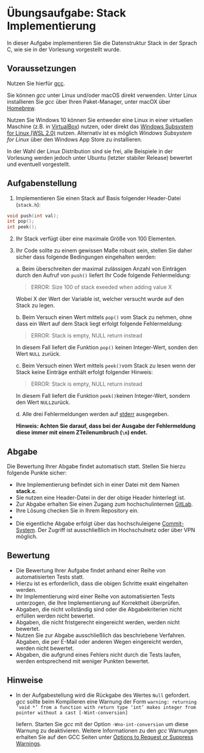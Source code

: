 # Übungsaufgabe: Stack Implementierung

In dieser Aufgabe implementieren Sie die Datenstruktur Stack in der Sprach C, wie sie in der Vorlesung vorgestellt wurde.  

## Voraussetzungen

Nutzen Sie hierfür [gcc](https://gcc.gnu.org/).

Sie können *gcc* unter Linux und/oder macOS direkt verwenden. Unter Linux installieren Sie *gcc* über Ihren Paket-Manager, unter macOX über [Homebrew](https://brew.sh/).

Nutzen Sie Windows 10 können Sie entweder eine Linux in einer virtuellen Maschine (z.B. in [VirtualBox](https://www.virtualbox.org/)) nutzen, oder direkt das [Windows Subsystem for Linux (WSL 2.0)](https://docs.microsoft.com/en-us/windows/wsl/install-win10) nutzen. Alternativ ist es möglich *Windows Subsystem for Linux* über den Windows App Store zu installieren.

In der Wahl der Linux Distribution sind sie frei, alle Beispiele in der Vorlesung werden jedoch unter Ubuntu (letzter stabiler Release) bewertet und eventuell vorgestellt. 

## Aufgabenstellung 

1. Implementieren Sie einen Stack auf Basis folgender Header-Datei (`stack.h`): 

```c
void push(int val);
int pop();
int peek();
```

2. Ihr Stack verfügt über eine maximale Größe von 100 Elementen. 

2. Ihr Code sollte zu einem gewissen Maße robust sein, stellen Sie daher sicher dass folgende Bedingungen eingehalten werden: 

    a. Beim überschreiten der maximal zulässigen Anzahl von Einträgen durch den Aufruf von `push()` liefert Ihr Code folgende Fehlermeldung: 

    > ERROR: Size 100 of stack exeeded when adding value X

    Wobei X der Wert der Variable ist, welcher versucht wurde auf den Stack zu legen.

    b. Beim Versuch einen Wert mittels `pop()` vom Stack zu nehmen, ohne dass ein Wert auf dem Stack liegt erfolgt folgende Fehlermeldung: 

    > ERROR: Stack is empty, NULL return instead

    In diesem Fall liefert die Funktion `pop()` keinen Integer-Wert, sonden den Wert `NULL` zurück. 

    c. Beim Versuch einen Wert mittels `peek()`vom Stack zu lesen wenn der Stack keine Einträge enthält erfolgt folgender Hinweis: 

    > ERROR: Stack is empty, NULL return instead
     
    In diesem Fall liefert die Funktion `peek()`keinen Integer-Wert, sondern den Wert `NULL`zurück.

    d. Alle drei Fehlermeldungen werden auf [stderr](https://www.gnu.org/software/libc/manual/html_node/Standard-Streams.html) ausgegeben.  

    **Hinweis: Achten Sie darauf, dass bei der Ausgabe der Fehlermeldung diese immer mit einem ZTeilenumbruch (`\n`) endet.**


## Abgabe

Die Bewertung Ihrer Abgabe findet automatisch statt. Stellen Sie hierzu folgende Punkte sicher:

* Ihre Implementierung befindet sich in einer Datei mit dem Namen **stack.c**. 
* Sie nutzen eine Header-Datei in der der obige Header hinterlegt ist. 
* Zur Abgabe erhalten Sie einen Zugang zum hochschulinternen [GitLab](https://git.it.hs-heilbronn.de/).
* Ihre Lösung checken Sie in Ihrem Repository ein.
* 
* Die eigentliche Abgabe erfolgt über das hochschuleigene [Commit-System](https://commit.it.hs-heilbronn.de/). Der Zugriff ist ausschließlich im Hochschulnetz oder über VPN möglich. 

## Bewertung

* Die Bewertung Ihrer Aufgabe findet anhand einer Reihe von automatisierten Tests statt. 
* Hierzu ist es erforderlich, dass die obigen Schritte exakt eingehalten werden. 
* Ihr Implementierung wird einer Reihe von automatisierten Tests unterzogen, die Ihre Implementierung auf Korrektheit überprüfen. 
* Abgaben, die nicht vollständig sind oder die Abgabekriterien nicht erfüllen werden nicht bewertet. 
* Abgaben, die nicht fristgerecht eingereicht werden, werden nicht bewertet. 
* Nutzen Sie zur Abgabe ausschließlich das beschriebene Verfahren. Abgaben, die per E-Mail oder anderen Wegen eingereicht werden, werden nicht bewertet. 
* Abgaben, die aufgrund eines Fehlers nicht durch die Tests laufen, werden entsprechend mit weniger Punkten bewertet.

## Hinweise 

* In der Aufgabestellung wird die Rückgabe des Wertes `Null` gefordert. *gcc* sollte beim Kompilieren eine Warnung der Form `warning: returning ’void *’ from a function with return type ‘int’ makes integer from pointer without a cast [-Wint-conversion]`

  liefern. Starten Sie *gcc* mit der Option `-Wno-int-conversion` um diese Warnung zu deaktivieren. Weitere Informationen zu den *gcc* Warnungen erhalten Sie auf den GCC Seiten unter [Options to Request or Suppress Warnings](https://gcc.gnu.org/onlinedocs/gcc/Warning-Options.html).